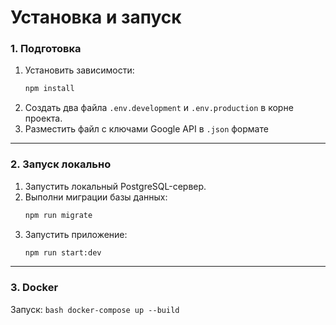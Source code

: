 # Установка и запуск

### 1\. Подготовка

1.  Установить зависимости:
    ```bash
    npm install
    ```
2.  Создать два файла `.env.development` и `.env.production` в корне проекта.
3.  Разместить файл с ключами Google API в `.json` формате

-----

### 2\. Запуск локально

1.  Запустить локальный PostgreSQL-сервер.
2.  Выполни миграции базы данных:
    ```bash
    npm run migrate
    ```
3.  Запустить приложение:
    ```bash
    npm run start:dev
    ```

-----

### 3\. Docker

Запуск:
    ```bash
    docker-compose up --build
    ```
